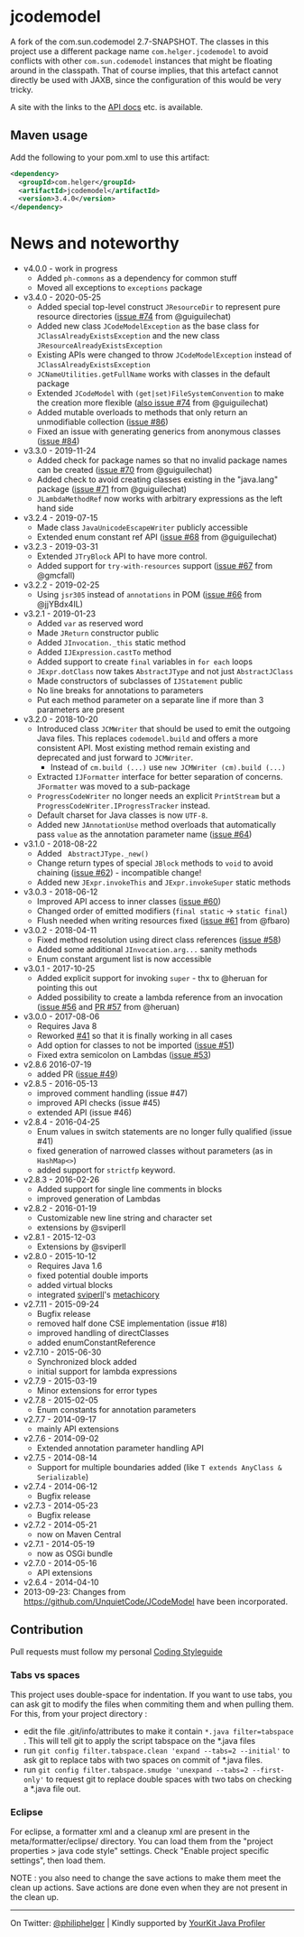 # jcodemodel

A fork of the com.sun.codemodel 2.7-SNAPSHOT.
The classes in this project use a different package name `com.helger.jcodemodel` to avoid conflicts 
with other `com.sun.codemodel` instances that might be floating around in the classpath.
That of course implies, that this artefact cannot directly be used with JAXB, since the configuration of 
this would be very tricky.

A site with the links to the [API docs](http://phax.github.io/jcodemodel/) etc. is available.

## Maven usage

Add the following to your pom.xml to use this artifact:

```xml
<dependency>
  <groupId>com.helger</groupId>
  <artifactId>jcodemodel</artifactId>
  <version>3.4.0</version>
</dependency>
```

# News and noteworthy

* v4.0.0 - work in progress
    * Added `ph-commons` as a dependency for common stuff
    * Moved all exceptions to `exceptions` package
* v3.4.0 - 2020-05-25
    * Added special top-level construct `JResourceDir` to represent pure resource directories ([issue #74](https://github.com/phax/jcodemodel/issues/74) from @guiguilechat)
    * Added new class `JCodeModelException` as the base class for `JClassAlreadyExistsException` and the new class `JResourceAlreadyExistsException`
    * Existing APIs were changed to throw `JCodeModelException` instead of `JClassAlreadyExistsException`
    * `JCNameUtilities.getFullName` works with classes in the default package
    * Extended `JCodeModel` with `(get|set)FileSystemConvention` to make the creation more flexible ([also issue #74](https://github.com/phax/jcodemodel/issues/74) from @guiguilechat)
    * Added mutable overloads to methods that only return an unmodifiable collection ([issue #86](https://github.com/phax/jcodemodel/issues/86))
    * Fixed an issue with generating generics from anonymous classes ([issue #84](https://github.com/phax/jcodemodel/issues/84))
* v3.3.0 - 2019-11-24
    * Added check for package names so that no invalid package names can be created ([issue #70](https://github.com/phax/jcodemodel/issues/70) from @guiguilechat)
    * Added check to avoid creating classes existing in the "java.lang" package ([issue #71](https://github.com/phax/jcodemodel/issues/71) from @guiguilechat)
    * `JLambdaMethodRef` now works with arbitrary expressions as the left hand side
* v3.2.4 - 2019-07-15
    * Made class `JavaUnicodeEscapeWriter` publicly accessible
    * Extended enum constant ref API ([issue #68](https://github.com/phax/jcodemodel/issues/68) from @guiguilechat)
* v3.2.3 - 2019-03-31
    * Extended `JTryBlock` API to have more control.
    * Added support for `try-with-resources` support ([issue #67](https://github.com/phax/jcodemodel/issues/67) from @gmcfall)
* v3.2.2 - 2019-02-25
    * Using `jsr305` instead of `annotations` in POM ([issue #66](https://github.com/phax/jcodemodel/issues/66) from @jjYBdx4IL)
* v3.2.1 - 2019-01-23
    * Added `var` as reserved word
    * Made `JReturn` constructor public
    * Added `JInvocation._this` static method
    * Added `IJExpression.castTo` method
    * Added support to create `final` variables in `for each` loops
    * `JExpr.dotClass` now takes `AbstractJType` and not just `AbstractJClass`
    * Made constructors of subclasses of `IJStatement` public
    * No line breaks for annotations to parameters
    * Put each method parameter on a separate line if more than 3 parameters are present
* v3.2.0 - 2018-10-20
    * Introduced class `JCMWriter` that should be used to emit the outgoing Java files. This replaces `codemodel.build` and offers a more consistent API. Most existing method remain existing and deprecated and just forward to `JCMWriter`.
        * Instead of `cm.build (...)` use `new JCMWriter (cm).build (...)` 
    * Extracted `IJFormatter` interface for better separation of concerns. `JFormatter` was moved to a sub-package
    * `ProgressCodeWriter` no longer needs an explicit `PrintStream` but a `ProgressCodeWriter.IProgressTracker` instead.
    * Default charset for Java classes is now `UTF-8`.
    * Added new `JAnnotationUse` method overloads that automatically pass `value` as the annotation parameter name ([issue #64](https://github.com/phax/jcodemodel/issues/64)) 
* v3.1.0 - 2018-08-22
    * Added ` AbstractJType._new()`
    * Change return types of special `JBlock` methods to `void` to avoid chaining ([issue #62](https://github.com/phax/jcodemodel/issues/62)) - incompatible change!
    * Added new `JExpr.invokeThis` and `JExpr.invokeSuper` static methods
* v3.0.3 - 2018-06-12
    * Improved API access to inner classes ([issue #60](https://github.com/phax/jcodemodel/issues/60))
    * Changed order of emitted modifiers (`final static` -> `static final`) 
    * Flush needed when writing resources fixed ([issue #61](https://github.com/phax/jcodemodel/issues/61) from @fbaro)
* v3.0.2 - 2018-04-11
    * Fixed method resolution using direct class references ([issue #58](https://github.com/phax/jcodemodel/issues/458))
    * Added some additional `JInvocation.arg...` sanity methods
    * Enum constant argument list is now accessible
* v3.0.1 - 2017-10-25
    * Added explicit support for invoking `super` - thx to @heruan for pointing this out
    * Added possibility to create a lambda reference from an invocation ([issue #56](https://github.com/phax/jcodemodel/issues/56) and [PR #57](https://github.com/phax/jcodemodel/pull/57) from @heruan)
* v3.0.0 - 2017-08-06
    * Requires Java 8
    * Reworked [#41](https://github.com/phax/jcodemodel/issues/41) so that it is finally working in all cases
    * Add option for classes to not be imported ([issue #51](https://github.com/phax/jcodemodel/issues/51))
    * Fixed extra semicolon on Lambdas ([issue #53](https://github.com/phax/jcodemodel/issues/53))
* v2.8.6  2016-07-19
    * added PR ([issue #49](https://github.com/phax/jcodemodel/issues/49))
* v2.8.5 - 2016-05-13
    * improved comment handling (issue #47)
    * improved API checks (issue #45)
    * extended API (issue #46)
* v2.8.4 - 2016-04-25
    * Enum values in switch statements are no longer fully qualified (issue #41)
    * fixed generation of narrowed classes without parameters (as in `HashMap<>`)
    * added support for `strictfp` keyword.
* v2.8.3 - 2016-02-26
    * Added support for single line comments in blocks
    * improved generation of Lambdas
* v2.8.2 - 2016-01-19
    * Customizable new line string and character set
    * extensions by @sviperll
* v2.8.1 - 2015-12-03
    * Extensions by @sviperll
* v2.8.0 - 2015-10-12
    * Requires Java 1.6
    * fixed potential double imports
    * added virtual blocks
    * integrated [sviperll](https://github.com/sviperll)'s [metachicory](https://github.com/sviperll/chicory/tree/master/metachicory)
* v2.7.11 - 2015-09-24
    * Bugfix release
    * removed half done CSE implementation (issue #18)
    * improved handling of directClasses
    * added enumConstantReference
* v2.7.10 - 2015-06-30
    * Synchronized block added
    * initial support for lambda expressions
* v2.7.9 - 2015-03-19
    * Minor extensions for error types
* v2.7.8 - 2015-02-05
    * Enum constants for annotation parameters
* v2.7.7 - 2014-09-17
    * mainly API extensions
* v2.7.6 - 2014-09-02
    * Extended annotation parameter handling API
* v2.7.5 - 2014-08-14
    * Support for multiple boundaries added (like `T extends AnyClass & Serializable`)
* v2.7.4 - 2014-06-12
    * Bugfix release
* v2.7.3 - 2014-05-23
    * Bugfix release
* v2.7.2 - 2014-05-21
    * now on Maven Central
* v2.7.1 - 2014-05-19
    * now as OSGi bundle
* v2.7.0 - 2014-05-16
    * API extensions
* v2.6.4 - 2014-04-10
* 2013-09-23: Changes from https://github.com/UnquietCode/JCodeModel have been incorporated.

## Contribution

Pull requests must follow my personal [Coding Styleguide](https://github.com/phax/meta/blob/master/CodingStyleguide.md)

### Tabs vs spaces

This project uses double-space for indentation. If you want to use tabs, you can ask git to modify the files when commiting them and when pulling them. For this, from your project directory : 

 - edit the file .git/info/attributes to make it contain `*.java filter=tabspace` . This will tell git to apply the script tabspace on the *.java files
 - run `git config filter.tabspace.clean 'expand --tabs=2 --initial'` to ask git to replace tabs with two spaces on commit of *.java files.
 - run `git config filter.tabspace.smudge 'unexpand --tabs=2 --first-only'` to request git to replace double spaces with two tabs on checking a *.java file out.


### Eclipse

For eclipse, a formatter xml and a cleanup xml are present in the meta/formatter/eclipse/ directory. You can load them from the "project properties > java code style" settings. Check "Enable project specific settings", then load them.

NOTE : you also need to change the save actions to make them meet the clean up actions. Save actions are done even when they are not present in the clean up.



---

On Twitter: <a href="https://twitter.com/philiphelger">@philiphelger</a> |
Kindly supported by [YourKit Java Profiler](https://www.yourkit.com)
